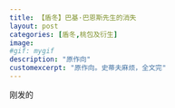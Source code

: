 ```yaml
---
title: 【盾冬】巴基·巴恩斯先生的消失
layout: post
categories: [盾冬,桃包及衍生]
image:
#gif: mygif
description: "原作向"
customexcerpt: "原作向。史蒂夫麻烦，全文完"
---
```





刚发的
